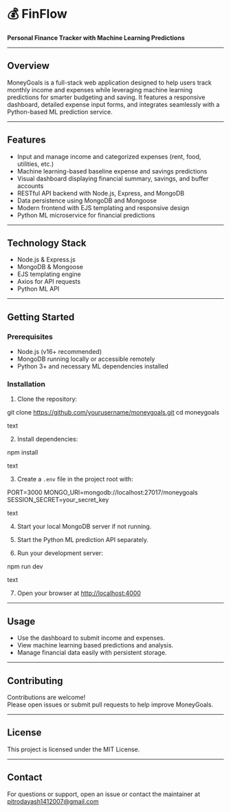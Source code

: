 # 💰 FinFlow

**Personal Finance Tracker with Machine Learning Predictions**

---

## Overview

MoneyGoals is a full-stack web application designed to help users track monthly income and expenses while leveraging machine learning predictions for smarter budgeting and saving. It features a responsive dashboard, detailed expense input forms, and integrates seamlessly with a Python-based ML prediction service.

---

## Features

- Input and manage income and categorized expenses (rent, food, utilities, etc.)
- Machine learning-based baseline expense and savings predictions
- Visual dashboard displaying financial summary, savings, and buffer accounts
- RESTful API backend with Node.js, Express, and MongoDB
- Data persistence using MongoDB and Mongoose
- Modern frontend with EJS templating and responsive design
- Python ML microservice for financial predictions

---

## Technology Stack

- Node.js & Express.js
- MongoDB & Mongoose
- EJS templating engine
- Axios for API requests
- Python ML API

---

## Getting Started

### Prerequisites

- Node.js (v16+ recommended)
- MongoDB running locally or accessible remotely
- Python 3+ and necessary ML dependencies installed

### Installation

1. Clone the repository:

git clone https://github.com/yourusername/moneygoals.git
cd moneygoals

text

2. Install dependencies:

npm install

text

3. Create a `.env` file in the project root with:

PORT=3000
MONGO_URI=mongodb://localhost:27017/moneygoals
SESSION_SECRET=your_secret_key

text

4. Start your local MongoDB server if not running.

5. Start the Python ML prediction API separately.

6. Run your development server:

npm run dev

text

7. Open your browser at [http://localhost:4000](http://localhost:4000)

---

## Usage

- Use the dashboard to submit income and expenses.
- View machine learning based predictions and analysis.
- Manage financial data easily with persistent storage.

---

## Contributing

Contributions are welcome!  
Please open issues or submit pull requests to help improve MoneyGoals.

---

## License

This project is licensed under the MIT License.

---

## Contact

For questions or support, open an issue or contact the maintainer at pitrodayash1412007@gmail.com

